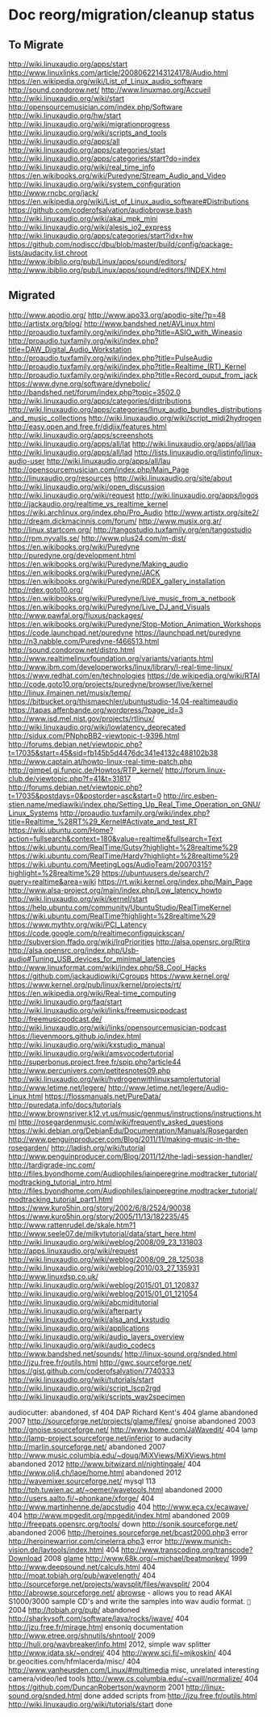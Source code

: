# Doc reorg/migration/cleanup status

## To Migrate
http://wiki.linuxaudio.org/apps/start
http://www.linuxlinks.com/article/20080622143124178/Audio.html
https://en.wikipedia.org/wiki/List_of_Linux_audio_software
http://sound.condorow.net/
http://www.linuxmao.org/Accueil
http://wiki.linuxaudio.org/wiki/start
http://opensourcemusician.com/index.php/Software
http://wiki.linuxaudio.org/hw/start
http://wiki.linuxaudio.org/wiki/migrationprogress
http://wiki.linuxaudio.org/wiki/scripts_and_tools
http://wiki.linuxaudio.org/apps/all
http://wiki.linuxaudio.org/apps/categories/start
http://wiki.linuxaudio.org/apps/categories/start?do=index
http://wiki.linuxaudio.org/wiki/real_time_info
https://en.wikibooks.org/wiki/Puredyne/Stream_Audio_and_Video
http://wiki.linuxaudio.org/wiki/system_configuration
http://www.rncbc.org/jack/
https://en.wikipedia.org/wiki/List_of_Linux_audio_software#Distributions
https://github.com/coderofsalvation/audiobrowse.bash
http://wiki.linuxaudio.org/wiki/akai_mpk_mini
http://wiki.linuxaudio.org/wiki/alesis_io2_express
http://wiki.linuxaudio.org/apps/categories/start?idx=hw
https://github.com/nodiscc/dbu/blob/master/build/config/package-lists/audacity.list.chroot
http://www.ibiblio.org/pub/Linux/apps/sound/editors/
http://www.ibiblio.org/pub/Linux/apps/sound/editors/!INDEX.html

## Migrated

http://www.apodio.org/
http://www.apo33.org/apodio-site/?p=48
http://artistx.org/blog/
http://www.bandshed.net/AVLinux.html
http://proaudio.tuxfamily.org/wiki/index.php?title=ASIO_with_Wineasio
http://proaudio.tuxfamily.org/wiki/index.php?title=DAW_Digital_Audio_Workstation
http://proaudio.tuxfamily.org/wiki/index.php?title=PulseAudio
http://proaudio.tuxfamily.org/wiki/index.php?title=Realtime_(RT)_Kernel
http://proaudio.tuxfamily.org/wiki/index.php?title=Record_ouput_from_jack
https://www.dyne.org/software/dynebolic/
http://bandshed.net/forum/index.php?topic=3502.0
http://wiki.linuxaudio.org/apps/categories/distributions
http://wiki.linuxaudio.org/apps/categories/linux_audio_bundles_distributions_and_music_collections
http://wiki.linuxaudio.org/wiki/script_midi2hydrogen
http://easy.open.and.free.fr/didjix/features.html
http://wiki.linuxaudio.org/apps/screenshots
http://wiki.linuxaudio.org/apps/all/lat
http://wiki.linuxaudio.org/apps/all/laa
http://wiki.linuxaudio.org/apps/all/lad
http://lists.linuxaudio.org/listinfo/linux-audio-user
http://wiki.linuxaudio.org/apps/all/lau
http://opensourcemusician.com/index.php/Main_Page
http://linuxaudio.org/resources
http://wiki.linuxaudio.org/site/about
http://wiki.linuxaudio.org/wiki/open_discussion
http://wiki.linuxaudio.org/wiki/request
http://wiki.linuxaudio.org/apps/logos
http://jackaudio.org/realtime_vs_realtime_kernel
https://wiki.archlinux.org/index.php/Pro_Audio
http://www.artistx.org/site2/
http://dream.dickmacinnis.com/forum/
http://www.musix.org.ar/
http://linux.startcom.org/
http://tangostudio.tuxfamily.org/en/tangostudio
http://rpm.nyvalls.se/
http://www.plus24.com/m-dist/
https://en.wikibooks.org/wiki/Puredyne
http://puredyne.org/development.html
https://en.wikibooks.org/wiki/Puredyne/Making_audio
https://en.wikibooks.org/wiki/Puredyne/JACK
https://en.wikibooks.org/wiki/Puredyne/RDEX_gallery_installation
http://rdex.goto10.org/
https://en.wikibooks.org/wiki/Puredyne/Live_music_from_a_netbook
https://en.wikibooks.org/wiki/Puredyne/Live_DJ_and_Visuals
http://www.pawfal.org/fluxus/packages/
https://en.wikibooks.org/wiki/Puredyne/Stop-Motion_Animation_Workshops
https://code.launchpad.net/puredyne
https://launchpad.net/puredyne
http://n3.nabble.com/Puredyne-f466513.html
http://sound.condorow.net/distro.html
http://www.realtimelinuxfoundation.org/variants/variants.html
http://www.ibm.com/developerworks/linux/library/l-real-time-linux/
https://www.redhat.com/en/technologies
https://de.wikipedia.org/wiki/RTAI
http://code.goto10.org/projects/puredyne/browser/live/kernel
http://linux.ilmainen.net/musix/temp/
https://bitbucket.org/thismaechler/ubuntustudio-14.04-realtimeaudio
https://tapas.affenbande.org/wordpress/?page_id=3
http://www.isd.mel.nist.gov/projects/rtlinux/
http://wiki.linuxaudio.org/wiki/lowlatency_deprecated
http://sidux.com/PNphpBB2-viewtopic-t-9396.html
http://forums.debian.net/viewtopic.php?t=17035&start=45&sid=fb145b5d4476dc341e4132c488102b38
http://www.captain.at/howto-linux-real-time-patch.php
http://gimpel.gi.funpic.de/Howtos/RTP_kernel/
http://forum.linux-club.de/viewtopic.php?f=41&t=31817
http://forums.debian.net/viewtopic.php?t=17035&postdays=0&postorder=asc&start=0
http://irc.esben-stien.name/mediawiki/index.php/Setting_Up_Real_Time_Operation_on_GNU/Linux_Systems
http://proaudio.tuxfamily.org/wiki/index.php?title=Realtime_%28RT%29_Kernel#Activate_and_test_RT
https://wiki.ubuntu.com/Home?action=fullsearch&context=180&value=realtime&fullsearch=Text
https://wiki.ubuntu.com/RealTime/Gutsy?highlight=%28realtime%29
https://wiki.ubuntu.com/RealTime/Hardy?highlight=%28realtime%29
https://wiki.ubuntu.com/MeetingLogs/AudioTeam/20070315?highlight=%28realtime%29
https://ubuntuusers.de/search/?query=realtime&area=wiki
https://rt.wiki.kernel.org/index.php/Main_Page
http://www.alsa-project.org/main/index.php/Low_latency_howto
http://wiki.linuxaudio.org/wiki/kernel/start
https://help.ubuntu.com/community/UbuntuStudio/RealTimeKernel
https://wiki.ubuntu.com/RealTime?highlight=%28realtime%29
https://www.mythtv.org/wiki/PCI_Latency
https://code.google.com/p/realtimeconfigquickscan/
http://subversion.ffado.org/wiki/IrqPriorities
http://alsa.opensrc.org/Rtirq
http://alsa.opensrc.org/index.php/Usb-audio#Tuning_USB_devices_for_minimal_latencies
http://www.linuxformat.com/wiki/index.php/58_Cool_Hacks
https://github.com/jackaudiowiki/Cgroups
https://www.kernel.org/
https://www.kernel.org/pub/linux/kernel/projects/rt/
https://en.wikipedia.org/wiki/Real-time_computing
http://wiki.linuxaudio.org/faq/start
http://wiki.linuxaudio.org/wiki/links/freemusicpodcast
http://freemusicpodcast.de/
http://wiki.linuxaudio.org/wiki/links/opensourcemusician-podcast
https://lievenmoors.github.io/index.html
http://wiki.linuxaudio.org/wiki/kxstudio_manual
http://wiki.linuxaudio.org/wiki/amsvocodertutorial
http://superbonus.project.free.fr/spip.php?article44
http://www.percunivers.com/petitesnotes09.php
http://wiki.linuxaudio.org/wiki/hydrogenwithlinuxsamplertutorial
http://www.letime.net/legere/
http://www.letime.net/legere/Audio-Linux.html
https://flossmanuals.net/PureData/
http://puredata.info/docs/tutorials
http://www.brownsriver.k12.vt.us/music/genmus/instructions/instructions.html
http://rosegardenmusic.com/wiki/frequently_asked_questions
https://wiki.debian.org/DebianEdu/Documentation/Manuals/Rosegarden
http://www.penguinproducer.com/Blog/2011/11/making-music-in-the-rosegarden/
http://ladish.org/wiki/tutorial
http://www.penguinproducer.com/Blog/2011/12/the-ladi-session-handler/
http://tardigrade-inc.com/
http://files.byondhome.com/Audiophiles/iainperegrine.modtracker_tutorial/modtracking_tutorial_intro.html
http://files.byondhome.com/Audiophiles/iainperegrine.modtracker_tutorial/modtracking_tutorial_part1.html
https://www.kuro5hin.org/story/2002/6/8/2524/90038
https://www.kuro5hin.org/story/2005/11/13/182235/45
http://www.rattenrudel.de/skale.htm?1
http://www.seele07.de/milkytutorial/data/start_here.html
http://wiki.linuxaudio.org/wiki/weblog/2008/09_23_131803
http://apps.linuxaudio.org/wiki/request
http://wiki.linuxaudio.org/wiki/weblog/2008/09_28_125038
http://wiki.linuxaudio.org/wiki/weblog/2010/03_27_135931
http://www.linuxdsp.co.uk/
http://wiki.linuxaudio.org/wiki/weblog/2015/01_01_120837
http://wiki.linuxaudio.org/wiki/weblog/2015/01_01_121054
http://wiki.linuxaudio.org/wiki/abcmiditutorial
http://wiki.linuxaudio.org/wiki/afterparty
http://wiki.linuxaudio.org/wiki/alsa_and_kxstudio
http://wiki.linuxaudio.org/wiki/applications
http://wiki.linuxaudio.org/wiki/audio_layers_overview
http://wiki.linuxaudio.org/wiki/audio_codecs
http://www.bandshed.net/sounds/
http://linux-sound.org/snded.html
http://jzu.free.fr/outils.html
http://gwc.sourceforge.net/
https://gist.github.com/coderofsalvation/7740333
http://wiki.linuxaudio.org/wiki/tutorials/start
http://wiki.linuxaudio.org/wiki/script_lscp2rgd
http://wiki.linuxaudio.org/wiki/scripts_wav2specimen

audiocutter: abandoned, sf 404
DAP Richard Kent's 404
glame abandoned 2007 http://sourceforge.net/projects/glame/files/
gnoise abandoned 2003 http://gnoise.sourceforge.net/
http://www.bome.com/JaWavedit/ 404
lamp http://lamp-project.sourceforge.net/inferior to audacity
http://marlin.sourceforge.net/ abandoned 2007
http://www.music.columbia.edu/~doug/MiXViews/MiXViews.html abandoned 2012
http://www.bitwizard.nl/nightingale/ 404
http://www.oli4.ch/laoe/home.html abandoned 2012
http://wavemixer.sourceforge.net/ mysql 113
http://tph.tuwien.ac.at/~oemer/wavetools.html abandoned 2000
http://users.aalto.fi/~phonkane/xforge/ 404
http://www.martinhenne.de/apcstudio 404
http://www.eca.cx/ecawave/ 404
http://www.mpgedit.org/mpgedit/index.html abandoned 2009
http://freepats.opensrc.org/tools/ down
http://sonik.sourceforge.net/ abandoned 2006
http://heroines.sourceforge.net/bcast2000.php3 error
http://heroinewarrior.com/cinelerra.php3 error
http://www.munich-vision.de/lavtools/index.html 404
http://www.transcoding.org/transcode?Download 2008
[glame](http://glame.sourceforge.net/index.var)
http://www.68k.org/~michael/beatmonkey/ 1999
http://www.deepsound.net/calculs.html 404
http://moat.tobiah.org/pub/wavelength/ 404
http://sourceforge.net/projects/wavsplit/files/wavsplit/ 2004
http://abrowse.sourceforge.net/
[abrowse](http://abrowse.sourceforge.net/) - allows you to read AKAI S1000/3000 sample CD's and write the samples into wav audio format.  `` 2004
http://tobiah.org/pub/ abandoned
http://sharkysoft.com/software/lava/rocks/jwave/ 404
http://jzu.free.fr/mirage.html ensoniq documentation
http://www.etree.org/shnutils/shntool/ 2009
http://huli.org/wavbreaker/info.html 2012, simple wav splitter
http://www.idata.sk/~ondrej/ 404
http://www.sci.fi/~mjkoskin/ 404
br.geocities.com/hfmlacerda/misc/ 404
http://www.vanheusden.com/Linux/#multimedia misc, unrelated interesting camera/video/led tools
http://www.cs.columbia.edu/~cvaill/normalize/ 404
https://github.com/DuncanRobertson/wavnorm 2001
http://linux-sound.org/snded.html done
added scripts from http://jzu.free.fr/outils.html
http://wiki.linuxaudio.org/wiki/tutorials/start done